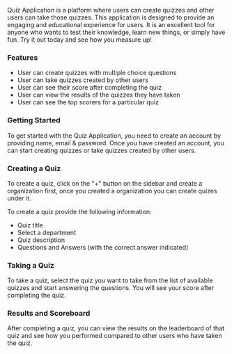 Quiz Application is a platform where users can create quizzes and other users can take those quizzes. This application is designed to provide an engaging and educational experience for users. It is an excellent tool for anyone who wants to test their knowledge, learn new things, or simply have fun. Try it out today and see how you measure up!

### Features
  - User can create quizzes with multiple choice questions
  - User can take quizzes created by other users
  - User can see their score after completing the quiz
  - User can view the results of the quizzes they have taken
  - User can see the top scorers for a particular quiz

### Getting Started
To get started with the Quiz Application, you need to create an account by providing name, email & password. Once you have created an account, you can start creating quizzes or take quizzes created by other users.

### Creating a Quiz
To create a quiz, click on the "+" button on the sidebar and create a organization first, once you created a organization you can create quizes under it.

To create a quiz provide the following information:
  - Quiz title
  - Select a department
  - Quiz description
  - Questions and Answers (with the correct answer indicated)


### Taking a Quiz
To take a quiz, select the quiz you want to take from the list of available quizzes and start answering the questions. You will see your score after completing the quiz.

### Results and Scoreboard
After completing a quiz, you can view the results on the leaderboard of that quiz and see how you performed compared to other users who have taken the quiz.
